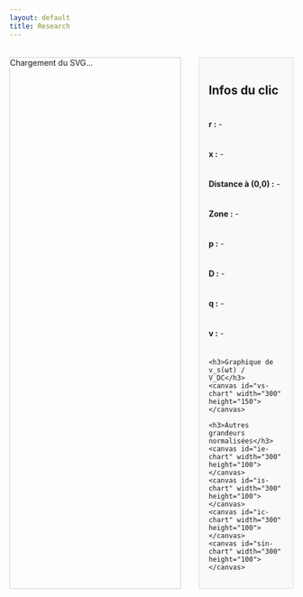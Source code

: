 ```yaml
---
layout: default
title: Research
---
```


<style>
  #svg-wrapper {
    border: 1px solid #ccc;
    display: inline-block;
    width: 60%;
    max-width: 60%;
  }

  #svg-wrapper svg {
    display: block;
    width: 100%;
    height: auto;
  }

  #info-panel {
    flex: 1;
    background: #f9f9f9;
    padding: 1rem;
    margin-left: 1rem;
    border: 1px solid #ddd;
    display: flex;
    flex-direction: column;
    gap: 0.5rem;
  }

  .dot {
    fill: red;
    stroke: black;
    stroke-width: 1px;
  }

  .container {
    display: flex;
    flex-direction: row;
    gap: 1rem;
    margin-top: 2rem;
  }

  /* Nouveau : styliser les canvas pour alignement vertical */
  #info-panel canvas {
    display: block;
    width: 100% !important;
    height: auto !important;
    margin-top: 0.5rem;
    max-width: 400px; /* optionnel, ajuste selon besoin */
  }
</style>

<div class="container">
  <div id="svg-wrapper">
    Chargement du SVG...
  </div>

  <div id="info-panel">
    <h2>Infos du clic</h2>
    <p><strong>r :</strong> <span id="x-val">-</span></p>
    <p><strong>x :</strong> <span id="y-val">-</span></p>
    <p><strong>Distance à (0,0) :</strong> <span id="distance">-</span></p>
    <p><strong>Zone :</strong> <span id="zone-val">-</span></p>
    <p><strong>p :</strong> <span id="p-val">-</span></p>
    <p><strong>D :</strong> <span id="d-val">-</span></p>
    <p><strong>q :</strong> <span id="q-val">-</span></p>
    <p><strong>v :</strong> <span id="v-val">-</span></p>

    <h3>Graphique de v_s(ωt) / V_DC</h3>
    <canvas id="vs-chart" width="300" height="150"></canvas>

    <h3>Autres grandeurs normalisées</h3>
    <canvas id="ie-chart" width="300" height="100"></canvas>
    <canvas id="is-chart" width="300" height="100"></canvas>
    <canvas id="ic-chart" width="300" height="100"></canvas>
    <canvas id="sin-chart" width="300" height="100"></canvas>
  </div>
</div>

<script src="https://cdn.jsdelivr.net/npm/chart.js"></script>
<script>
const PI = Math.PI;

const frontier = Array.from({ length: 500 }, (_, j) => {
  const theta = (j / 499) * PI;
  const r = (1 / PI) * Math.pow(Math.sin(theta), 2);
  const x = (1 / PI) * (theta - Math.sin(theta) * Math.cos(theta));
  return { theta, x, r };
});

function getFrontierR(xTarget) {
  let left = 0, right = frontier.length - 1;
  while (left < right) {
    const mid = Math.floor((left + right) / 2);
    if (frontier[mid].x < xTarget) {
      left = mid + 1;
    } else {
      right = mid;
    }
  }
  return frontier[left]?.r || 0;
}

function solveZCS(r, x) {
  for (let j = 0; j < 1000; j++) {
    const theta = (j / 999) * PI;
    const sinTh = Math.sin(theta);
    const cosTh = Math.cos(theta);
    const sinTh4 = Math.pow(Math.sin(theta / 2), 4);
    const xTheta = (1 / PI) * (theta - sinTh * cosTh);
    const rTheta = (4 / PI) * ((1 / (4 / (PI * r + 4 * sinTh4))) - sinTh4);
    if (Math.abs(xTheta - x) < 0.005 && Math.abs(rTheta - r) < 0.01) {
      const denom = PI * r + 4 * sinTh4;
      const iVal = 4 / denom;
      const p = (8 * r) / (denom * denom);
      const D = 0.5 - theta / (2 * PI);
      const v = 1 + 2 * (Math.cos(theta) - 1) / denom;
      return { p, D, q: 0, v, i: iVal, theta, phi: 0 };
    }
  }
  return null;
}

function solveZVS(r, x) {
  for (let j = 0; j < 5000; j++) {
    const theta = (j / 4999) * PI;
    const phiMin = (theta - PI) / 2;
    for (let k = 0; k < 500; k++) {
      const phi = phiMin + (k / 499) * -phiMin;
      const sinTh = Math.sin(theta);
      const sinTerm = Math.sin(theta - 2 * phi);
      const rTh = (1 / PI) * sinTh * sinTerm;
      const xTh = (1 / PI) * (theta - sinTh * Math.cos(theta - 2 * phi));
      if (Math.abs(rTh - r) < 0.001 && Math.abs(xTh - x) < 0.001) {
        const p = (2 / PI) * (sinTh * sinTerm) / Math.pow(Math.cos(phi) - Math.cos(phi - theta), 2);
        const D = 0.5 - theta / (2 * PI);
        const q = (1 - Math.cos(phi)) / (1 + Math.cos(phi - theta));
        const iVal = Math.sqrt((2 * p) / r);
        return { p, D, q, v: 0, i: iVal, theta, phi };
      }
    }
  }
  return null;
}

function createOrUpdateChart(canvasId, label, dataArray, labels) {
  const ctx = document.getElementById(canvasId).getContext('2d');
  if (!window[canvasId]) {
    window[canvasId] = new Chart(ctx, {
      type: 'line',
      data: {
        labels: labels,
        datasets: [{
          label: label,
          data: dataArray,
          borderColor: 'darkgreen',
          borderWidth: 1.5,
          pointRadius: 0,
          fill: false
        }]
      },
      options: {
        scales: {
          x: { display: false },
          y: {
            title: { display: true, text: label },
            suggestedMin: -2,
            suggestedMax: 2
          }
        }
      }
    });
  } else {
    window[canvasId].data.labels = labels;
    window[canvasId].data.datasets[0].data = dataArray;
    window[canvasId].update();
  }
}

fetch('/assets/img/chart_EF.svg')
  .then(response => response.text())
  .then(svgText => {
    const wrapper = document.getElementById('svg-wrapper');
    wrapper.innerHTML = svgText;

    const svg = wrapper.querySelector('svg');
    svg.setAttribute('id', 'mysvg');

    svg.addEventListener('click', function(evt) {
      const existingDot = svg.querySelector('.dot');
      if (existingDot) svg.removeChild(existingDot);

      const pt = svg.createSVGPoint();
      pt.x = evt.clientX;
      pt.y = evt.clientY;
      const svgPoint = pt.matrixTransform(svg.getScreenCTM().inverse());
      const xPix = svgPoint.x;
      const yPix = svgPoint.y;

      const r = 0.000531 * xPix - 0.1078;
      const x = -0.001022 * yPix + 1.0918;

      const dot = document.createElementNS("http://www.w3.org/2000/svg", "circle");
      dot.setAttribute("cx", xPix);
      dot.setAttribute("cy", yPix);
      dot.setAttribute("r", 5);
      dot.setAttribute("class", "dot");
      svg.appendChild(dot);

      document.getElementById('x-val').textContent = r.toFixed(4);
      document.getElementById('y-val').textContent = x.toFixed(4);
      document.getElementById('distance').textContent = Math.sqrt(r*r + x*x).toFixed(4);

      let zone = '-';
      let res = null;
      if (r < 0 || r > 2/PI || x < 0 || x > 1) {
        zone = 'Hors zone';
      } else {
        const rFrontier = getFrontierR(x);
        if (r < rFrontier) {
          zone = 'ZVS';
          res = solveZVS(r, x);
        } else {
          zone = 'ZCS';
          res = solveZCS(r, x);
        }
      }

      document.getElementById('zone-val').textContent = zone;
      document.getElementById('p-val').textContent = res ? res.p.toFixed(4) : '-';
      document.getElementById('d-val').textContent = res ? res.D.toFixed(4) : '-';
      document.getElementById('q-val').textContent = res ? res.q.toFixed(4) : '-';
      document.getElementById('v-val').textContent = res ? res.v.toFixed(4) : '-';

      if (res && typeof res.theta === 'number' && typeof res.i === 'number') {
        const { theta, phi = 0, i } = res;
        const vsData = [], labels = [];
        const ieData = [], isData = [], icData = [], sinData = [];

        const N = 1000;
        const period = 2 * Math.PI;

        for (let k = 0; k <= N; k++) {
          const wt = (k / N) * 2 * period;
          const wtMod = wt % period;
          const sinVal = Math.sin(wt + phi);

          sinData.push(sinVal);

          let vs, ie = 0, is = 0, ic = 0;
          if (wtMod <= Math.PI - theta) {
            vs = 0;
            ie = sinVal;
            is = 2 * sinVal;
            ic = 0;
          } else if (wtMod <= Math.PI) {
            vs = -i * (Math.cos(phi - theta) + Math.cos(wtMod + phi));
            ie = 0;
            is = 0;
            ic = sinVal;
          } else if (wtMod <= 2 * Math.PI - theta) {
            vs = 2;
            ie = -sinVal;
            is = 0;
            ic = 0;
          } else {
            vs = 2 + i * (Math.cos(phi - theta) - Math.cos(wtMod + phi));
            ie = 0;
            is = 0;
            ic = sinVal;
          }

          labels.push(wt.toFixed(2));
          vsData.push(vs);
          ieData.push(ie);
          isData.push(is);
          icData.push(ic);
        }

        const ctx = document.getElementById('vs-chart').getContext('2d');
        if (window.vsChart) {
          window.vsChart.data.labels = labels;
          window.vsChart.data.datasets[0].data = vsData;
          window.vsChart.update();
        } else {
          window.vsChart = new Chart(ctx, {
            type: 'line',
            data: {
              labels: labels,
              datasets: [{
                label: 'v_s(ωt) / V_DC',
                data: vsData,
                borderColor: 'blue',
                borderWidth: 2,
                pointRadius: 0,
                fill: false,
              }]
            },
            options: {
              scales: {
                x: { title: { display: true, text: 'ωt (rad)' }, ticks: { maxTicksLimit: 10 } },
                y: { title: { display: true, text: 'v_s / V_DC' }, suggestedMin: -1, suggestedMax: 3 }
              }
            }
          });
        }

        createOrUpdateChart('ie-chart', 'i_e / I', ieData, labels);
        createOrUpdateChart('is-chart', 'i_s / I', isData, labels);
        createOrUpdateChart('ic-chart', 'i_C / I', icData, labels);
        createOrUpdateChart('sin-chart', 'sin(ωt + φ)', sinData, labels);
      }
    });
  })
  .catch(error => {
    document.getElementById('svg-wrapper').innerHTML = "Erreur de chargement du SVG.";
    console.error("Erreur lors du chargement du SVG :", error);
  });
</script>
